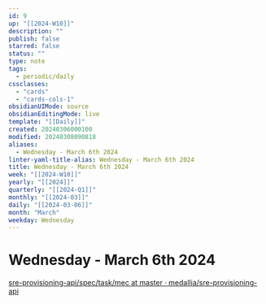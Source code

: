 ```yaml
---
id: 9
up: "[[2024-W10]]"
description: ""
publish: false
starred: false
status: ""
type: note
tags:
  - periodic/daily
cssclasses:
  - "cards"
  - "cards-cols-1"
obsidianUIMode: source
obsidianEditingMode: live
template: "[[Daily]]"
created: 20240306000100
modified: 20240308090818
aliases:
  - Wednesday - March 6th 2024
linter-yaml-title-alias: Wednesday - March 6th 2024
title: Wednesday - March 6th 2024
week: "[[2024-W10]]"
yearly: "[[2024]]"
quarterly: "[[2024-Q1]]"
monthly: "[[2024-03]]"
daily: "[[2024-03-06]]"
month: "March"
weekday: Wednesday
---
```


# Wednesday - March 6th 2024


[sre-provisioning-api/spec/task/mec at master · medallia/sre-provisioning-api](https://github.medallia.com/medallia/sre-provisioning-api/tree/master/spec/task/mec)

